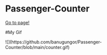 
<h1>Passenger-Counter</h1>
<a href="https://banugungor.github.io/Passenger-Counter/" rel="nofollow">Go to page!</a>

<p style=center>
#My Gif </p>
![](https://github.com/banugungor/Passenger-Counter/blob/main/counter.gif)
